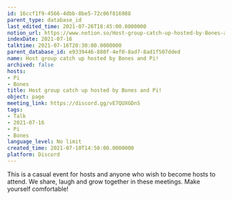 ```yaml
---
id: 16ccf1f9-4566-4dbb-8be5-72c06f816988
parent_type: database_id
last_edited_time: 2021-07-26T18:45:00.0000000
notion_url: https://www.notion.so/Host-group-catch-up-hosted-by-Bones-and-Pi-16ccf1f945664dbb8be572c06f816988
indexDate: 2021-07-16
talktime: 2021-07-16T20:30:00.0000000
parent_database_id: e9339446-880f-4ef0-8ad7-8ad1f507dded
name: Host group catch up hosted by Bones and Pi!
archived: false
hosts:
- Pi
- Bones
title: Host group catch up hosted by Bones and Pi!
object: page
meeting_link: https://discord.gg/vE7QUXGDnS
tags:
- Talk
- 2021-07-16
- Pi
- Bones
language_level: No limit
created_time: 2021-07-10T14:50:00.0000000
platform: Discord
---
```


This is a casual event for hosts and anyone who wish to become hosts to attend.  We share, laugh and grow together in these meetings.  Make yourself comfortable!






